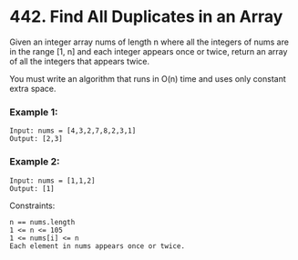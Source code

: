 # 442. Find All Duplicates in an Array


Given an integer array nums of length n where all the integers of nums are in the range [1, n] and each integer appears once or twice, return an array of all the integers that appears twice.

You must write an algorithm that runs in O(n) time and uses only constant extra space.
 

### Example 1:
```
Input: nums = [4,3,2,7,8,2,3,1]
Output: [2,3]
```

### Example 2:
```
Input: nums = [1,1,2]
Output: [1]
 ```

Constraints:
```
n == nums.length
1 <= n <= 105
1 <= nums[i] <= n
Each element in nums appears once or twice.
```